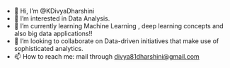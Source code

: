 - 👋 Hi, I’m @KDivyaDharshini
- 👀 I’m interested in Data Analysis.
- 🌱 I’m currently learning Machine Learning , deep learning concepts and also big data applications!!
- 💞️ I’m looking to collaborate on Data-driven initiatives that make use of sophisticated analytics.
- 📫 How to reach me: mail through divya81dharshini@gmail.com


<!---
KDivyaDharshini/KDivyaDharshini is a ✨ special ✨ repository because its `README.md` (this file) appears on your GitHub profile.
You can click the Preview link to take a look at your changes.
--->
